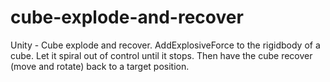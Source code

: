 # cube-explode-and-recover
Unity - Cube explode and recover. AddExplosiveForce to the rigidbody of a cube. Let it spiral out of control until it stops. Then have the cube recover (move and rotate) back to a target position.  
